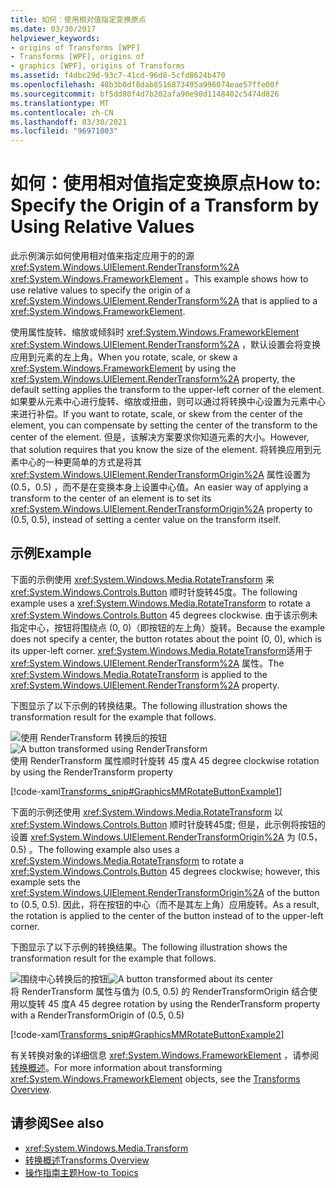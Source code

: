 ```yaml
---
title: 如何：使用相对值指定变换原点
ms.date: 03/30/2017
helpviewer_keywords:
- origins of Transforms [WPF]
- Transforms [WPF], origins of
- graphics [WPF], origins of Transforms
ms.assetid: f4dbc29d-93c7-41cd-96d8-5cfd8624b470
ms.openlocfilehash: 48b3b0df8dab8516873495a996074eae57ffe00f
ms.sourcegitcommit: bf5dd80f4d7b202afa90e90d1148402c5474d826
ms.translationtype: MT
ms.contentlocale: zh-CN
ms.lasthandoff: 03/30/2021
ms.locfileid: "96971003"
---
```

# <a name="how-to-specify-the-origin-of-a-transform-by-using-relative-values"></a><span data-ttu-id="d9558-102">如何：使用相对值指定变换原点</span><span class="sxs-lookup"><span data-stu-id="d9558-102">How to: Specify the Origin of a Transform by Using Relative Values</span></span>
<span data-ttu-id="d9558-103">此示例演示如何使用相对值来指定应用于的的源 <xref:System.Windows.UIElement.RenderTransform%2A> <xref:System.Windows.FrameworkElement> 。</span><span class="sxs-lookup"><span data-stu-id="d9558-103">This example shows how to use relative values to specify the origin of a <xref:System.Windows.UIElement.RenderTransform%2A> that is applied to a <xref:System.Windows.FrameworkElement>.</span></span>  
  
 <span data-ttu-id="d9558-104">使用属性旋转、缩放或倾斜时 <xref:System.Windows.FrameworkElement> <xref:System.Windows.UIElement.RenderTransform%2A> ，默认设置会将变换应用到元素的左上角。</span><span class="sxs-lookup"><span data-stu-id="d9558-104">When you rotate, scale, or skew a <xref:System.Windows.FrameworkElement> by using the <xref:System.Windows.UIElement.RenderTransform%2A> property, the default setting applies the transform to the upper-left corner of the element.</span></span> <span data-ttu-id="d9558-105">如果要从元素中心进行旋转、缩放或扭曲，则可以通过将转换中心设置为元素中心来进行补偿。</span><span class="sxs-lookup"><span data-stu-id="d9558-105">If you want to rotate, scale, or skew from the center of the element, you can compensate by setting the center of the transform to the center of the element.</span></span> <span data-ttu-id="d9558-106">但是，该解决方案要求你知道元素的大小。</span><span class="sxs-lookup"><span data-stu-id="d9558-106">However, that solution requires that you know the size of the element.</span></span> <span data-ttu-id="d9558-107">将转换应用到元素中心的一种更简单的方式是将其 <xref:System.Windows.UIElement.RenderTransformOrigin%2A> 属性设置为 (0.5，0.5) ，而不是在变换本身上设置中心值。</span><span class="sxs-lookup"><span data-stu-id="d9558-107">An easier way of applying a transform to the center of an element is to set its <xref:System.Windows.UIElement.RenderTransformOrigin%2A> property to (0.5, 0.5), instead of setting a center value on the transform itself.</span></span>  
  
## <a name="example"></a><span data-ttu-id="d9558-108">示例</span><span class="sxs-lookup"><span data-stu-id="d9558-108">Example</span></span>  
 <span data-ttu-id="d9558-109">下面的示例使用 <xref:System.Windows.Media.RotateTransform> 来 <xref:System.Windows.Controls.Button> 顺时针旋转45度。</span><span class="sxs-lookup"><span data-stu-id="d9558-109">The following example uses a <xref:System.Windows.Media.RotateTransform> to rotate a <xref:System.Windows.Controls.Button> 45 degrees clockwise.</span></span> <span data-ttu-id="d9558-110">由于该示例未指定中心，按钮将围绕点 (0, 0)（即按钮的左上角）旋转。</span><span class="sxs-lookup"><span data-stu-id="d9558-110">Because the example does not specify a center, the button rotates about the point (0, 0), which is its upper-left corner.</span></span> <span data-ttu-id="d9558-111"><xref:System.Windows.Media.RotateTransform>适用于 <xref:System.Windows.UIElement.RenderTransform%2A> 属性。</span><span class="sxs-lookup"><span data-stu-id="d9558-111">The <xref:System.Windows.Media.RotateTransform> is applied to the <xref:System.Windows.UIElement.RenderTransform%2A> property.</span></span>  
  
 <span data-ttu-id="d9558-112">下图显示了以下示例的转换结果。</span><span class="sxs-lookup"><span data-stu-id="d9558-112">The following illustration shows the transformation result for the example that follows.</span></span>  
  
 <span data-ttu-id="d9558-113">![使用 RenderTransform 转换后的按钮](./media/graphicsmm-rendertransformwithdefaultcenter.png "graphicsmm_RenderTransformWithDefaultCenter")</span><span class="sxs-lookup"><span data-stu-id="d9558-113">![A button transformed using RenderTransform](./media/graphicsmm-rendertransformwithdefaultcenter.png "graphicsmm_RenderTransformWithDefaultCenter")</span></span>  
<span data-ttu-id="d9558-114">使用 RenderTransform 属性顺时针旋转 45 度</span><span class="sxs-lookup"><span data-stu-id="d9558-114">A 45 degree clockwise rotation by using the RenderTransform property</span></span>  
  
 [!code-xaml[Transforms_snip#GraphicsMMRotateButtonExample1](~/samples/snippets/csharp/VS_Snippets_Wpf/Transforms_snip/CS/ButtonRotateTransformExample.xaml#graphicsmmrotatebuttonexample1)]  
  
 <span data-ttu-id="d9558-115">下面的示例还使用 <xref:System.Windows.Media.RotateTransform> 以 <xref:System.Windows.Controls.Button> 顺时针旋转45度; 但是，此示例将按钮的设置 <xref:System.Windows.UIElement.RenderTransformOrigin%2A> 为 (0.5，0.5) 。</span><span class="sxs-lookup"><span data-stu-id="d9558-115">The following example also uses a <xref:System.Windows.Media.RotateTransform> to rotate a <xref:System.Windows.Controls.Button> 45 degrees clockwise; however, this example sets the <xref:System.Windows.UIElement.RenderTransformOrigin%2A> of the button to (0.5, 0.5).</span></span> <span data-ttu-id="d9558-116">因此，将在按钮的中心（而不是其左上角）应用旋转。</span><span class="sxs-lookup"><span data-stu-id="d9558-116">As a result, the rotation is applied to the center of the button instead of to the upper-left corner.</span></span>  
  
 <span data-ttu-id="d9558-117">下图显示了以下示例的转换结果。</span><span class="sxs-lookup"><span data-stu-id="d9558-117">The following illustration shows the transformation result for the example that follows.</span></span>  
  
 <span data-ttu-id="d9558-118">![围绕中心转换后的按钮](./media/graphicsmm-rendertransformrelativecenter.png "graphicsmm_RenderTransformRelativeCenter")</span><span class="sxs-lookup"><span data-stu-id="d9558-118">![A button transformed about its center](./media/graphicsmm-rendertransformrelativecenter.png "graphicsmm_RenderTransformRelativeCenter")</span></span>  
<span data-ttu-id="d9558-119">将 RenderTransform 属性与值为 (0.5, 0.5) 的 RenderTransformOrigin 结合使用以旋转 45 度</span><span class="sxs-lookup"><span data-stu-id="d9558-119">A 45 degree rotation by using the RenderTransform property with a RenderTransformOrigin of (0.5, 0.5)</span></span>  
  
 [!code-xaml[Transforms_snip#GraphicsMMRotateButtonExample2](~/samples/snippets/csharp/VS_Snippets_Wpf/Transforms_snip/CS/ButtonRotateTransformExample.xaml#graphicsmmrotatebuttonexample2)]  
  
 <span data-ttu-id="d9558-120">有关转换对象的详细信息 <xref:System.Windows.FrameworkElement> ，请参阅 [转换概述](transforms-overview.md)。</span><span class="sxs-lookup"><span data-stu-id="d9558-120">For more information about transforming <xref:System.Windows.FrameworkElement> objects, see the [Transforms Overview](transforms-overview.md).</span></span>  
  
## <a name="see-also"></a><span data-ttu-id="d9558-121">请参阅</span><span class="sxs-lookup"><span data-stu-id="d9558-121">See also</span></span>

- <xref:System.Windows.Media.Transform>
- [<span data-ttu-id="d9558-122">转换概述</span><span class="sxs-lookup"><span data-stu-id="d9558-122">Transforms Overview</span></span>](transforms-overview.md)
- [<span data-ttu-id="d9558-123">操作指南主题</span><span class="sxs-lookup"><span data-stu-id="d9558-123">How-to Topics</span></span>](transformations-how-to-topics.md)
